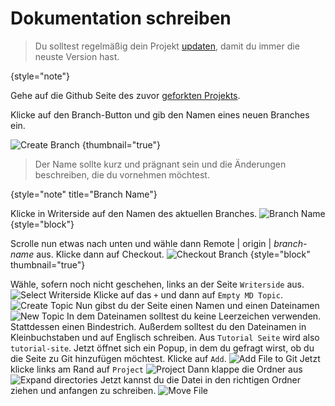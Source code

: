 <show-structure depth="2" for="procedure"/>

# Dokumentation schreiben

> Du solltest regelmäßig dein Projekt [updaten](update-project.md#update), damit du immer die neuste Version hast.
> 
{style="note"}

<procedure title="Neuen Branch erstellen" id="new-branch">
<step>

Gehe auf die Github Seite des zuvor [geforkten Projekts](fork-repo.md).

</step>
<step>

Klicke auf den Branch-Button und gib den Namen eines neuen Branches ein.

![Create Branch](create-branch-first.png) {thumbnail="true"}

> Der Name sollte kurz und prägnant sein und die Änderungen beschreiben, die du vornehmen möchtest.
>
{style="note" title="Branch Name"}

</step>
</procedure>

<procedure title="Branch wechseln" id="switch-branch">
<step>

Klicke in Writerside auf den Namen des aktuellen Branches.
![Branch Name](switch-branch-first.png) {style="block"}

</step>
<step>

Scrolle nun etwas nach unten und wähle dann <ui-path>Remote | origin | _branch-name_</ui-path> aus.
Klicke dann auf <ui-path>Checkout</ui-path>.
![Checkout Branch](switch-branch-second.png) {style="block" thumbnail="true"}

</step>
</procedure>

<procedure title="Neue Seite erstellen" id="new-page">
<step>
Wähle, sofern noch nicht geschehen, links an der Seite <code>Writerside</code> aus.
<img src="write-documentation-first.png" alt="Select Writerside" style="block"/>
</step>
<step>
Klicke auf das <code>+</code> und dann auf <code>Empty MD Topic</code>.
<img src="write-documentation-second.png" alt="Create Topic" style="block" thumbnail="true" theme="dark"/>
</step>
<step>
Nun gibst du der Seite einen Namen und einen Dateinamen
<img src="write-documentation-third.png" alt="New Topic" style="block"/>
<note>
In dem Dateinamen solltest du keine Leerzeichen verwenden. Stattdessen einen Bindestrich.
Außerdem solltest du den Dateinamen in Kleinbuchstaben und auf Englisch schreiben.
Aus <code>Tutorial Seite</code> wird also <code>tutorial-site</code>.
</note>
</step>
<step>
Jetzt öffnet sich ein Popup, in dem du gefragt wirst, ob du die Seite zu Git hinzufügen möchtest.
Klicke auf <code>Add</code>.
<img src="write-documentation-fourth.png" alt="Add File to Git" style="block"/>
</step>
<step>
Jetzt klicke links am Rand auf <code>Project</code>
<img src="write-documentation-fifth.png" alt="Project" style="block"/>
</step>
<step>
Dann klappe die Ordner aus
<img src="write-documentation-sixth.png" alt="Expand directories" style="block" thumbnail="true"/>
</step>
<step>
Jetzt kannst du die Datei in den richtigen Ordner ziehen und anfangen zu schreiben.
<img src="write-documentation-seventh.gif" alt="Move File" thumbnail="true"/>
</step>
</procedure>